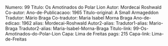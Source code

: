Numero: 99
Titulo: Os Amotinados do Polar Lion
Autor: Mordecai Roshwald
Co-autor: 
Ano-de-Publicacaoo: 1965
Titulo-original: A Small Armageddon
Tradutor: Mário Braga
Co-tradutor: Maria Isabel Morna Braga
Ano-de-edicao: 1962
alias: Mordecai-Roshwald
Autor2-alias: 
Tradutor1-alias: Mario-Braga
Tradutor2-alias: Maria-Isabel-Morna-Braga
Titulo-link: 99-Os-Amotinados-do-Polar-Lion
Capa: Lima de Freitas
pags: 215
Capa-link: Lima-de-Freitas